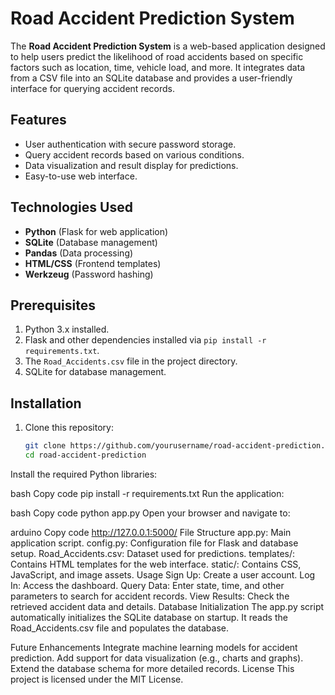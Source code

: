 # Road Accident Prediction System

The **Road Accident Prediction System** is a web-based application designed to help users predict the likelihood of road accidents based on specific factors such as location, time, vehicle load, and more. It integrates data from a CSV file into an SQLite database and provides a user-friendly interface for querying accident records.

## Features

- User authentication with secure password storage.
- Query accident records based on various conditions.
- Data visualization and result display for predictions.
- Easy-to-use web interface.

## Technologies Used

- **Python** (Flask for web application)
- **SQLite** (Database management)
- **Pandas** (Data processing)
- **HTML/CSS** (Frontend templates)
- **Werkzeug** (Password hashing)

## Prerequisites

1. Python 3.x installed.
2. Flask and other dependencies installed via `pip install -r requirements.txt`.
3. The `Road_Accidents.csv` file in the project directory.
4. SQLite for database management.

## Installation

1. Clone this repository:
   ```bash
   git clone https://github.com/yourusername/road-accident-prediction.git
   cd road-accident-prediction
Install the required Python libraries:

bash
Copy code
pip install -r requirements.txt
Run the application:

bash
Copy code
python app.py
Open your browser and navigate to:

arduino
Copy code
http://127.0.0.1:5000/
File Structure
app.py: Main application script.
config.py: Configuration file for Flask and database setup.
Road_Accidents.csv: Dataset used for predictions.
templates/: Contains HTML templates for the web interface.
static/: Contains CSS, JavaScript, and image assets.
Usage
Sign Up: Create a user account.
Log In: Access the dashboard.
Query Data: Enter state, time, and other parameters to search for accident records.
View Results: Check the retrieved accident data and details.
Database Initialization
The app.py script automatically initializes the SQLite database on startup. It reads the Road_Accidents.csv file and populates the database.

Future Enhancements
Integrate machine learning models for accident prediction.
Add support for data visualization (e.g., charts and graphs).
Extend the database schema for more detailed records.
License
This project is licensed under the MIT License.
